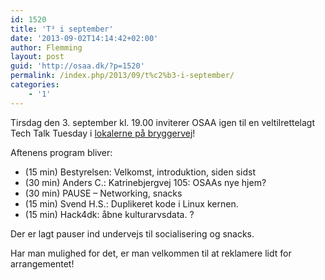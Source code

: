 ```yaml
---
id: 1520
title: 'T³ i september'
date: '2013-09-02T14:14:42+02:00'
author: Flemming
layout: post
guid: 'http://osaa.dk/?p=1520'
permalink: /index.php/2013/09/t%c2%b3-i-september/
categories:
    - '1'
---
```


Tirsdag den 3. september kl. 19.00 inviterer OSAA igen til en veltilrettelagt Tech Talk Tuesday i [lokalerne på bryggervej](http://find.osaa.dk)!

Aftenens program bliver:

- (15 min) Bestyrelsen: Velkomst, introduktion, siden sidst
- (30 min) Anders C.: Katrinebjergvej 105: OSAAs nye hjem?
- (30 min) PAUSE – Networking, snacks
- (15 min) Svend H.S.: Duplikeret kode i Linux kernen.
- (15 min) Hack4dk: åbne kulturarvsdata. ?

Der er lagt pauser ind undervejs til socialisering og snacks.

Har man mulighed for det, er man velkommen til at reklamere lidt for arrangementet!